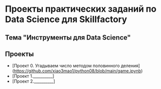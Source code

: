 # Проекты практических заданий по Data Science для Skillfactory
## Тема "Инструменты для Data Science" 

## Проекты
* [Проект 0. Угадываем число методом половинного деления] (https://github.com/xiao3mao1/python08/blob/main/game.ipynb)
* [Проект 1.__________]
* [Проект 2.__________]